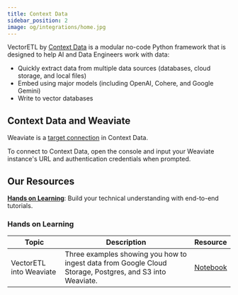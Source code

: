 ```yaml
---
title: Context Data
sidebar_position: 2
image: og/integrations/home.jpg
---
```


VectorETL by [Context Data](https://contextdata.ai/) is a modular no-code Python framework that is designed to help AI and Data Engineers work with data:

* Quickly extract data from multiple data sources (databases, cloud storage, and local files)
* Embed using major models (including OpenAI, Cohere, and Google Gemini)
* Write to vector databases 

## Context Data and Weaviate
Weaviate is a [target connection](https://context-data.gitbook.io/context-data-1/adding-target-connections#add-a-weaviate-target-connection) in Context Data. 

To connect to Context Data, open the console and input your Weaviate instance's URL and authentication credentials when prompted.

## Our Resources 
[**Hands on Learning**](#hands-on-learning): Build your technical understanding with end-to-end tutorials.

### Hands on Learning

| Topic | Description | Resource | 
| --- | --- | --- |
| VectorETL into Weaviate | Three examples showing you how to ingest data from Google Cloud Storage, Postgres, and S3 into Weaviate. | [Notebook](https://github.com/weaviate/recipes/tree/main/integrations/data-platforms/context-data) |